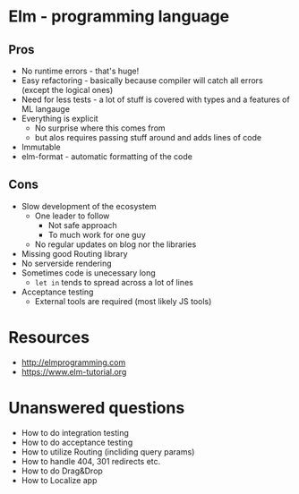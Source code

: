 # Elm - programming language

## Pros

- No runtime errors - that's huge!
- Easy refactoring - basically because compiler will catch all errors (except the logical ones)
- Need for less tests - a lot of stuff is covered with types and a features of ML langauge
- Everything is explicit
  - No surprise where this comes from
  - but alos requires passing stuff around and adds lines of code
- Immutable
- elm-format - automatic formatting of the code

## Cons

- Slow development of the ecosystem
  - One leader to follow
    - Not safe approach
    - To much work for one guy
  - No regular updates on blog nor the libraries
- Missing good Routing library
- No serverside rendering
- Sometimes code is unecessary long
  - `let in` tends to spread across a lot of lines
- Acceptance testing
  - External tools are required (most likely JS tools)
  
# Resources

- http://elmprogramming.com
- https://www.elm-tutorial.org


# Unanswered questions

- How to do integration testing
- How to do acceptance testing
- How to utilize Routing (incliding query params)
- How to handle 404, 301 redirects etc.
- How to do Drag&Drop
- How to Localize app
